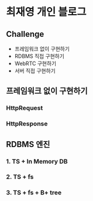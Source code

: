 # 최재영 개인 블로그
## Challenge
- 프레임워크 없이 구현하기
- RDBMS 직접 구현하기
- WebRTC 구현하기
- 서버 직접 구현하기

## 프레임워크 없이 구현하기
### HttpRequest

### HttpResponse

## RDBMS 엔진
### 1. TS + In Memory DB

### 2. TS + fs

### 3. TS + fs + B+ tree